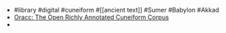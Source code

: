 - #library #digital #cuneiform #[[ancient text]] #Sumer #Babylon #Akkad
- [Oracc: The Open Richly Annotated Cuneiform Corpus](https://oracc.museum.upenn.edu/)
-